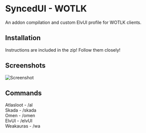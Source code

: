 # SyncedUI - WOTLK
An addon compilation and custom ElvUI profile for WOTLK clients.  

## Installation

Instructions are included in the zip!  Follow them closely!  


## Screenshots
![Screenshot](https://i.imgur.com/PDMrr3O.jpg)


## Commands

Atlasloot - /al  
Skada - /skada  
Omen - /omen  
ElvUI - /elvUI  
Weakauras - /wa  


